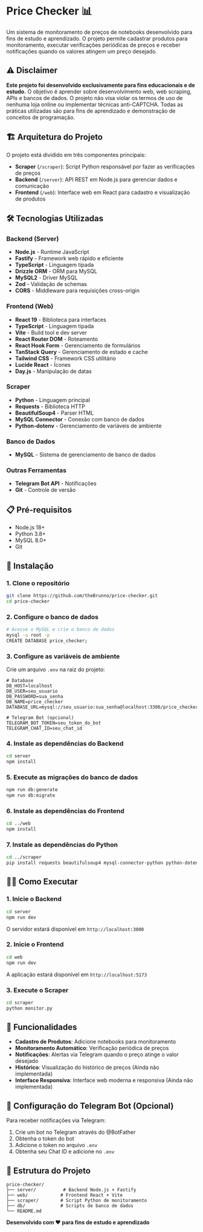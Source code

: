 # Price Checker 📊

Um sistema de monitoramento de preços de notebooks desenvolvido para fins de estudo e aprendizado. O projeto permite cadastrar produtos para monitoramento, executar verificações periódicas de preços e receber notificações quando os valores atingem um preço desejado.

## ⚠️ Disclaimer

**Este projeto foi desenvolvido exclusivamente para fins educacionais e de estudo.** O objetivo é aprender sobre desenvolvimento web, web scraping, APIs e bancos de dados. O projeto não visa violar os termos de uso de nenhuma loja online ou implementar técnicas anti-CAPTCHA. Todas as práticas utilizadas são para fins de aprendizado e demonstração de conceitos de programação.

## 🏗️ Arquitetura do Projeto

O projeto está dividido em três componentes principais:

- **Scraper** (`/scraper`): Script Python responsável por fazer as verificações de preços
- **Backend** (`/server`): API REST em Node.js para gerenciar dados e comunicação
- **Frontend** (`/web`): Interface web em React para cadastro e visualização de produtos

## 🛠️ Tecnologias Utilizadas

### Backend (Server)
- **Node.js** - Runtime JavaScript
- **Fastify** - Framework web rápido e eficiente
- **TypeScript** - Linguagem tipada
- **Drizzle ORM** - ORM para MySQL
- **MySQL2** - Driver MySQL
- **Zod** - Validação de schemas
- **CORS** - Middleware para requisições cross-origin

### Frontend (Web)
- **React 19** - Biblioteca para interfaces
- **TypeScript** - Linguagem tipada
- **Vite** - Build tool e dev server
- **React Router DOM** - Roteamento
- **React Hook Form** - Gerenciamento de formulários
- **TanStack Query** - Gerenciamento de estado e cache
- **Tailwind CSS** - Framework CSS utilitário
- **Lucide React** - Ícones
- **Day.js** - Manipulação de datas

### Scraper
- **Python** - Linguagem principal
- **Requests** - Biblioteca HTTP
- **BeautifulSoup4** - Parser HTML
- **MySQL Connector** - Conexão com banco de dados
- **Python-dotenv** - Gerenciamento de variáveis de ambiente

### Banco de Dados
- **MySQL** - Sistema de gerenciamento de banco de dados

### Outras Ferramentas
- **Telegram Bot API** - Notificações
- **Git** - Controle de versão

## 📋 Pré-requisitos

- Node.js 18+ 
- Python 3.8+
- MySQL 8.0+
- Git

## 🚀 Instalação

### 1. Clone o repositório
```bash
git clone https://github.com/theBrunno/price-checker.git
cd price-checker
```

### 2. Configure o banco de dados
```bash
# Acesse o MySQL e crie o banco de dados
mysql -u root -p
CREATE DATABASE price_checker;
```

### 3. Configure as variáveis de ambiente
Crie um arquivo `.env` na raiz do projeto:
```env
# Database
DB_HOST=localhost
DB_USER=seu_usuario
DB_PASSWORD=sua_senha
DB_NAME=price_checker
DATABASE_URL=mysql://seu_usuario:sua_senha@localhost:3306/price_checker

# Telegram Bot (opcional)
TELEGRAM_BOT_TOKEN=seu_token_do_bot
TELEGRAM_CHAT_ID=seu_chat_id
```

### 4. Instale as dependências do Backend
```bash
cd server
npm install
```

### 5. Execute as migrações do banco de dados
```bash
npm run db:generate
npm run db:migrate
```

### 6. Instale as dependências do Frontend
```bash
cd ../web
npm install
```

### 7. Instale as dependências do Python
```bash
cd ../scraper
pip install requests beautifulsoup4 mysql-connector-python python-dotenv
```

## 🏃‍♂️ Como Executar

### 1. Inicie o Backend
```bash
cd server
npm run dev
```
O servidor estará disponível em `http://localhost:3000`

### 2. Inicie o Frontend
```bash
cd web
npm run dev
```
A aplicação estará disponível em `http://localhost:5173`

### 3. Execute o Scraper
```bash
cd scraper
python monitor.py
```

## 📱 Funcionalidades

- **Cadastro de Produtos**: Adicione notebooks para monitoramento
- **Monitoramento Automático**: Verificação periódica de preços
- **Notificações**: Alertas via Telegram quando o preço atinge o valor desejado
- **Histórico**: Visualização do histórico de preços (Ainda não implementada)
- **Interface Responsiva**: Interface web moderna e responsiva (Ainda não implementada)

## 🔧 Configuração do Telegram Bot (Opcional)

Para receber notificações via Telegram:

1. Crie um bot no Telegram através do @BotFather
2. Obtenha o token do bot
3. Adicione o token no arquivo `.env`
4. Obtenha seu Chat ID e adicione no `.env`

## 📁 Estrutura do Projeto

```
price-checker/
├── server/          # Backend Node.js + Fastify
├── web/            # Frontend React + Vite
├── scraper/        # Script Python de monitoramento
├── db/             # Scripts de banco de dados
└── README.md
```

**Desenvolvido com ❤️ para fins de estudo e aprendizado**